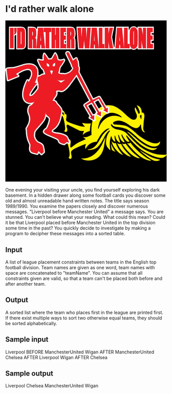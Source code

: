 # I'd rather walk alone
 ![](../images/walkalone.jpg)

One evening your visiting your uncle, you find yourself exploring his dark basement. In a hidden drawer along some football cards you discover some old and almost unreadable hand written notes. 
The title says season 1989/1990.
You examine the papers closely and discover numerous messages. "Liverpool before Manchester United" a message says. You are stunned.
You can't believe what your reading. What could this mean? Could it be that Liverpool placed before Manchester United in the top division some time in the past? 
You quickly decide to investigate by making a program to decipher these messages into a sorted table.

## Input
A list of league placement constraints between teams in the English top football division. Team names are given as one word, team names with space are concatenated to "teamName".
You can assume that all constraints given are valid, so that a team can't be placed both before and after another team.

## Output
A sorted list where the team who places first in the league are printed first. If there exist multiple ways to sort two otherwise equal teams, they should be sorted alphabetically.

## Sample input
Liverpool BEFORE ManchesterUnited
Wigan AFTER ManchesterUnited
Chelsea AFTER Liverpool
Wigan AFTER Chelsea


## Sample output
Liverpool
Chelsea
ManchesterUnited
Wigan

